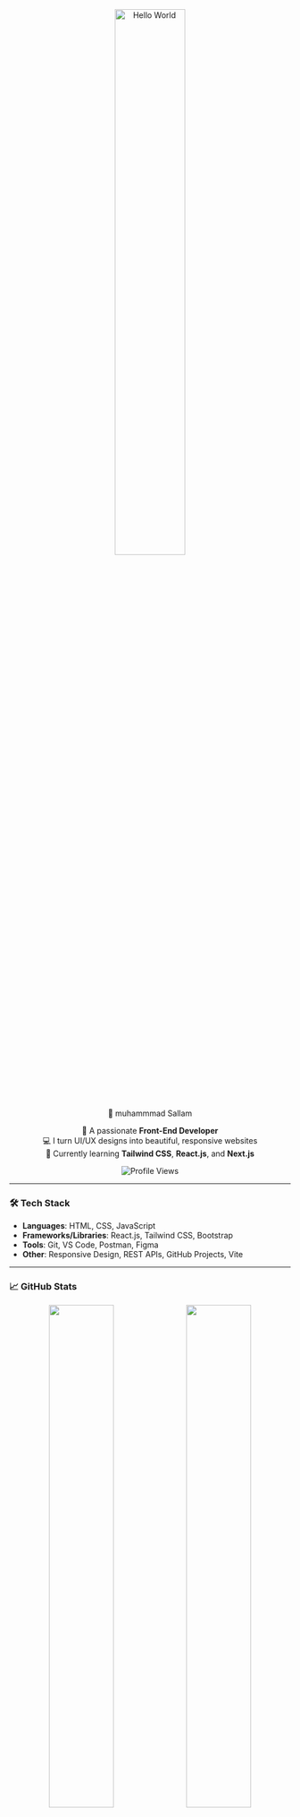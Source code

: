 <div align="center">

<img src="https://media.giphy.com/media/L8K62iTDkzGX6/giphy.gif" width="50%" alt="Hello World" />

 👋 muhammmad Sallam

🎨 A passionate **Front-End Developer**  
💻 I turn UI/UX designs into beautiful, responsive websites  
🌱 Currently learning **Tailwind CSS**, **React.js**, and **Next.js**

![Profile Views](https://komarev.com/ghpvc/?username=salmaali15&style=flat&color=brightgreen)

</div>

---

### 🛠 Tech Stack

- **Languages**: HTML, CSS, JavaScript
- **Frameworks/Libraries**: React.js, Tailwind CSS, Bootstrap
- **Tools**: Git, VS Code, Postman, Figma
- **Other**: Responsive Design, REST APIs, GitHub Projects, Vite

---

### 📈 GitHub Stats

<div align="center">

<img src="https://github-readme-stats.vercel.app/api?username=salmaali15&show_icons=true&theme=tokyonight" width="48%" />
<img src="https://github-readme-streak-stats.herokuapp.com/?user=salmaali15&theme=tokyonight" width="48%" />

</div>

---

### 📬 Let's Connect

- 💼 [LinkedIn](https://www.linkedin.com/in/your-link)
- 📫 Email: your.email@example.com
- 💬 Telegram: [@yourusername](https://t.me/yourusername)

---

> _“Code is like humor. When you have to explain it, it’s bad.”_ – Cory House

---

<div align="center">

<img src="https://media.giphy.com/media/L8K62iTDkzGX6/giphy.gif" width="50%" alt="Hello World" />

# 👋 Hi, I'm Salma Lam

🎨 A passionate **Front-End Developer**  
💻 I build responsive web interfaces using modern technologies  
🌱 Currently learning **Tailwind CSS**, **React.js**, and exploring **Java** & **C++**

![Profile Views](https://komarev.com/ghpvc/?username=salmaali15&style=flat&color=brightgreen)

</div>

---

### 🛠 Tech Stack

- **Languages**: HTML, CSS, JavaScript, **C++**, **Java**
- **Frameworks/Libraries**: React.js, Tailwind CSS, Bootstrap
- **Tools**: Git, VS Code, Postman, Figma
- **Other**: Responsive Design, REST APIs, GitHub Projects, Vite

---

### 📈 GitHub Stats

<div align="center">

<img src="https://github-readme-stats.vercel.app/api?username=salmaali15&show_icons=true&theme=tokyonight" width="48%" />
<img src="https://github-readme-streak-stats.herokuapp.com/?user=salmaali15&theme=tokyonight" width="48%" />

</div>

---

### 📬 تواصل معايا

تقدر تلاقيني على كل المنصات دي:

<p align="center">
  <a href="https://www.linkedin.com/in/your-link" target="_blank"><img alt="LinkedIn" src="https://img.shields.io/badge/LinkedIn-blue?style=flat&logo=linkedin&logoColor=white" /></a>
  <a href="https://t.me/yourusername" target="_blank"><img alt="Telegram" src="https://img.shields.io/badge/Telegram-2CA5E0?style=flat&logo=telegram&logoColor=white" /></a>
  <a href="mailto:your.email@example.com"><img alt="Gmail" src="https://img.shields.io/badge/Gmail-red?style=flat&logo=gmail&logoColor=white" /></a>
  <a href="https://github.com/salmaali15"><img alt="GitHub" src="https://img.shields.io/badge/GitHub-000?style=flat&logo=github&logoColor=white" /></a>
</p>

---

> _“Code is like humor. When you have to explain it, it’s bad.”_ – Cory House

---



